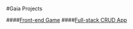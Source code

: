 #Gaia Projects

####[Front-end Game](./first-projects.md)
####[Full-stack CRUD App](./second-projects.md)
